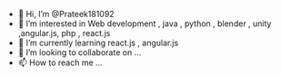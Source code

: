 - 👋 Hi, I’m @Prateek181092
- 👀 I’m interested in Web development , java , python , blender , unity ,angular.js, php , react.js
- 🌱 I’m currently learning react.js , angular.js
- 💞️ I’m looking to collaborate on ...
- 📫 How to reach me ...

<!---
Prateek181092/Prateek181092 is a ✨ special ✨ repository because its `README.md` (this file) appears on your GitHub profile.
You can click the Preview link to take a look at your changes.
--->
